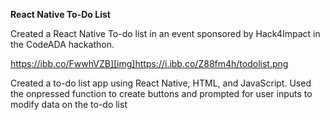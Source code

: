 **React Native To-Do List**

Created a React Native To-do list in an event sponsored by Hack4Impact in the CodeADA hackathon. 

https://ibb.co/FwwhVZB][img]https://i.ibb.co/Z88fm4h/todolist.png

Created a to-do list app using React Native, HTML, and JavaScript. Used the onpressed function to create buttons
and prompted for user inputs to modify data on the to-do list

